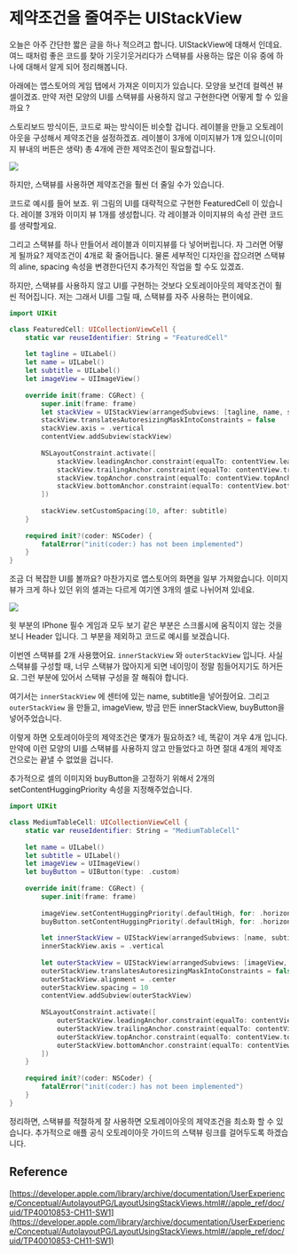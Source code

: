 # 제약조건을 줄여주는 UIStackView


오늘은 아주 간단한 짧은 글을 하나 적으려고 합니다. UIStackView에 대해서 인데요. 여느 때처럼 좋은 코드를 찾아 기웃기웃거리다가 스택뷰를 사용하는 많은 이유 중에 하나에 대해서 알게 되어 정리해봅니다. 

아래에는 앱스토어의 게임 탭에서 가져온 이미지가 있습니다. 모양을 보건데 컬렉션 뷰 셀이겠죠. 만약 저런 모양의 UI를 스택뷰를 사용하지 않고 구현한다면 어떻게 할 수 있을까요 ? 

스토리보드 방식이든, 코드로 짜는 방식이든 비슷할 겁니다. 레이블을 만들고 오토레이아웃을 구성해서 제약조건을 설정하겠죠. 레이블이 3개에 이미지뷰가 1개 있으니(이미지 뷰내의 버튼은 생략) 총 4개에 관한 제약조건이 필요할겁니다. 

![](https://velog.velcdn.com/images/dev_kickbell/post/ff3c34fc-90f1-4445-af3a-6c2c8309c584/image.png)

하지만, 스택뷰를 사용하면 제약조건을 훨씬 더 줄일 수가 있습니다. 

코드로 예시를 들어 보죠. 위 그림의 UI를 대략적으로 구현한 FeaturedCell 이 있습니다. 레이블 3개와 이미지 뷰 1개를 생성합니다. 각 레이블과 이미지뷰의 속성 관련 코드를 생략할게요. 

그리고 스택뷰를 하나 만들어서 레이블과 이미지뷰를 다 넣어버립니다. 자 그러면 어떻게 될까요? 제약조건이 4개로 확 줄어듭니다. 물론 세부적인 디자인을 잡으려면 스택뷰의 aline, spacing 속성을 변경한다던지 추가적인 작업을 할 수도 있겠죠. 

하지만, 스택뷰를 사용하지 않고 UI를 구현하는 것보다 오토레이아웃의 제약조건이 훨씬 적어집니다. 저는 그래서 UI를 그릴 때, 스택뷰를 자주 사용하는 편이에요. 

```swift
import UIKit

class FeaturedCell: UICollectionViewCell {
    static var reuseIdentifier: String = "FeaturedCell"
    
    let tagline = UILabel()
    let name = UILabel()
    let subtitle = UILabel()
    let imageView = UIImageView()
    
    override init(frame: CGRect) {
        super.init(frame: frame)
        let stackView = UIStackView(arrangedSubviews: [tagline, name, subtitle, imageView])
        stackView.translatesAutoresizingMaskIntoConstraints = false
        stackView.axis = .vertical
        contentView.addSubview(stackView)
        
        NSLayoutConstraint.activate([
            stackView.leadingAnchor.constraint(equalTo: contentView.leadingAnchor),
            stackView.trailingAnchor.constraint(equalTo: contentView.trailingAnchor),
            stackView.topAnchor.constraint(equalTo: contentView.topAnchor),
            stackView.bottomAnchor.constraint(equalTo: contentView.bottomAnchor)
        ])
        
        stackView.setCustomSpacing(10, after: subtitle) 
    }
    
    required init?(coder: NSCoder) {
        fatalError("init(coder:) has not been implemented")
    }
}
```

조금 더 복잡한 UI를 볼까요? 마찬가지로 앱스토어의 화면을 일부 가져왔습니다. 이미지 뷰가 크게 하나 있던 위의 셀과는 다르게 여기엔 3개의 셀로 나뉘어져 있네요. 

![](https://velog.velcdn.com/images/dev_kickbell/post/df83f961-5cfb-4694-b480-a45088106ac2/image.png)

윗 부분의 IPhone 필수 게임과 모두 보기 같은 부분은 스크롤시에 움직이지 않는 것을 보니 Header 입니다. 그 부분을 제외하고 코드로 예시를 보겠습니다. 

이번엔 스택뷰를 2개 사용했어요. `innerStackView` 와 `outerStackView` 입니다. 사실 스택뷰를 구성할 때, 너무 스택뷰가 많아지게 되면 네이밍이 정말 힘들어지기도 하거든요. 그런 부분에 있어서 스택뷰 구성을 잘 해줘야 합니다. 

여기서는 `innerStackView` 에 센터에 있는 name, subtitle을 넣어줬어요. 그리고 `outerStackView` 을 만들고, imageView, 방금 만든 innerStackView, buyButton을 넣어주었습니다. 

이렇게 하면 오토레이아웃의 제약조건은 몇개가 필요하죠? 네, 똑같이 겨우 4개 입니다. 만약에 이런 모양의 UI를 스택뷰를 사용하지 않고 만들었다고 하면 절대 4개의 제약조건으로는 끝낼 수 없었을 겁니다.  

추가적으로 셀의 이미지와 buyButton을 고정하기 위해서 2개의 setContentHuggingPriority 속성을 지정해주었습니다. 

```swift
import UIKit

class MediumTableCell: UICollectionViewCell {
    static var reuseIdentifier: String = "MediumTableCell"
    
    let name = UILabel()
    let subtitle = UILabel()
    let imageView = UIImageView()
    let buyButton = UIButton(type: .custom)
    
    override init(frame: CGRect) {
        super.init(frame: frame)
        
        imageView.setContentHuggingPriority(.defaultHigh, for: .horizontal)
        buyButton.setContentHuggingPriority(.defaultHigh, for: .horizontal)
        
        let innerStackView = UIStackView(arrangedSubviews: [name, subtitle])
        innerStackView.axis = .vertical
        
        let outerStackView = UIStackView(arrangedSubviews: [imageView, innerStackView, buyButton])
        outerStackView.translatesAutoresizingMaskIntoConstraints = false
        outerStackView.alignment = .center
        outerStackView.spacing = 10
        contentView.addSubview(outerStackView)
        
        NSLayoutConstraint.activate([
            outerStackView.leadingAnchor.constraint(equalTo: contentView.leadingAnchor),
            outerStackView.trailingAnchor.constraint(equalTo: contentView.trailingAnchor),
            outerStackView.topAnchor.constraint(equalTo: contentView.topAnchor),
            outerStackView.bottomAnchor.constraint(equalTo: contentView.bottomAnchor)
        ])
    }
    
    required init?(coder: NSCoder) {
        fatalError("init(coder:) has not been implemented")
    }
}
```

정리하면, 스택뷰를 적절하게 잘 사용하면 오토레이아웃의 제약조건을 최소화 할 수 있습니다. 추가적으로 애플 공식 오토레이아웃 가이드의 스택뷰 링크를 걸어두도록 하겠습니다. 
    
## Reference

[https://developer.apple.com/library/archive/documentation/UserExperience/Conceptual/AutolayoutPG/LayoutUsingStackViews.html#//apple_ref/doc/uid/TP40010853-CH11-SW1](https://developer.apple.com/library/archive/documentation/UserExperience/Conceptual/AutolayoutPG/LayoutUsingStackViews.html#//apple_ref/doc/uid/TP40010853-CH11-SW1)				  




